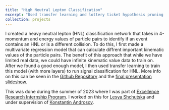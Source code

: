 ```yaml
---
title: "High Neutral Lepton Classification"
excerpt: "Used transfer learning and lottery ticket hypothesis pruning to create an optimal heavy neutral lepton classification neural network. For this project I was part of the Excellence Research Internship Program at EPFL. High Neutral Lepton Classification neural network <br/><img src='/images/HNL_image.png'>"
collection: projects
---
```


I created a heavy neutral lepton (HNL) classification network that takes in 4-momentum and energy values of particle pairs to identify if an event contains an HNL or is a different collision. To do this, I first made a multivariate regression model that can calculate diffrent important kinematic values of the particle pairs. The benefit of this approach that while we have limited real data, we could have infinite kinematic value data to train on. After we found a good enough model, I then used transfer learning to train this model (with more layers) to run signal classification for HNL. More info on this can be seen in the [Github Repository](https://github.com/DimaPdemler/HNLclassifier) and the [final presentation slideshow](https://github.com/DimaPdemler/DimaPdemler.github.io/tree/master/files/HNLclassifier_presentation.pdf). 

This was done during the summer of 2023 where I was part of [Excellence Research Internship Program](https://www.epfl.ch/education/international/en/coming-to-epfl/research-internships/). I worked on this for [Lesya Shchutska](https://people.epfl.ch/lesya.shchutska/?lang=en) and under supervision of [Konstantin Androsov](https://people.epfl.ch/konstantin.androsov?lang=en). 
